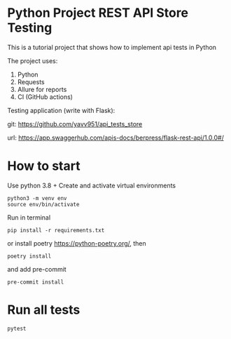 # Python Project REST API Store Testing 

This is a tutorial project that shows how to implement api tests in Python

The project uses:
1. Python
2. Requests
3. Allure for reports
4. CI (GitHub actions)


Testing application (write with Flask):

git: https://github.com/yavv951/api_tests_store

url: https://app.swaggerhub.com/apis-docs/berpress/flask-rest-api/1.0.0#/


# How to start

Use python 3.8 +
Create and activate virtual environments

```
python3 -m venv env
source env/bin/activate
```

Run in terminal

```
pip install -r requirements.txt
```

or install poetry https://python-poetry.org/, then

```
poetry install
```

and add pre-commit
```
pre-commit install
```

# Run all tests

```python
pytest
```

